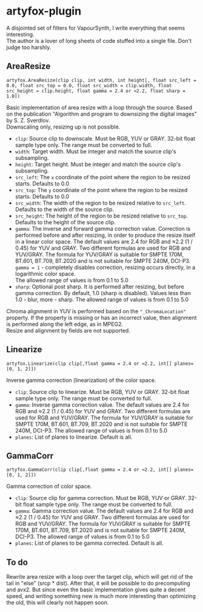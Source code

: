 # artyfox-plugin
A disjointed set of filters for VapourSynth, I write everything that seems interesting.  
The author is a lover of long sheets of code stuffed into a single file. Don't judge too harshly.  
## AreaResize
`artyfox.AreaResize(clip clip, int width, int height[, float src_left = 0.0, float src_top = 0.0, float src_width = clip.width, float src_height = clip.height, float gamma = 2.4 or ≈2.2, float sharp = 1.0])`

Basic implementation of area resize with a loop through the source. Based on the publication "Algorithm and program to downsizing the digital images" by S. Z. Sverdlov.  
Downscaling only, resizing up is not possible.  
* `clip`: Source clip to downscale. Must be RGB, YUV or GRAY. 32-bit float sample type only. The range must be converted to full.
* `width`: Target width. Must be integer and match the source clip's subsampling.
* `height`: Target height. Must be integer and match the source clip's subsampling.
* `src_left`: The `x` coordinate of the point where the region to be resized starts. Defaults to 0.0
* `src_top`: The `y` coordinate of the point where the region to be resized starts. Defaults to 0.0
* `src_width`: The width of the region to be resized relative to `src_left`. Defaults to the width of the source clip.
* `src_height`: The height of the region to be resized relative to `src_top`. Defaults to the height of the source clip.
* `gamma`: The inverse and forward gamma correction value. Correction is performed before and after resizing, in order to produce the resize itself in a linear color space. The default values ​​are 2.4 for RGB and ≈2.2 (1 / 0.45) for YUV and GRAY. Two different formulas are used for RGB and YUV/GRAY. The formula for YUV/GRAY is suitable for SMPTE 170M, BT.601, BT.709, BT.2020 and is not suitable for SMPTE 240M, DCI-P3.  
`gamma = 1` - completely disables correction, resizing occurs directly, in a logarithmic color space.  
The allowed range of values ​​is from 0.1 to 5.0
* `sharp`: Optional post sharp. It is performed after resizing, but before gamma correction. By default, 1.0 (sharp is disabled). Values ​​​​less than 1.0 - blur, more - sharp. The allowed range of values ​​is from 0.1 to 5.0

Chroma alignment in YUV is performed based on the `"_ChromaLocation"` property. If the property is missing or has an incorrect value, then alignment is performed along the left edge, as in MPEG2.  
Resize and alignment by fields are not supported.

## Linearize
`artyfox.Linearize(clip clip[,float gamma = 2.4 or ≈2.2, int[] planes=[0, 1, 2]])`

Inverse gamma correction (linearization) of the color space.
* `clip`: Source clip to linearize. Must be RGB, YUV or GRAY. 32-bit float sample type only. The range must be converted to full.
* `gamma`: Inverse gamma correction value. The default values ​​are 2.4 for RGB and ≈2.2 (1 / 0.45) for YUV and GRAY. Two different formulas are used for RGB and YUV/GRAY. The formula for YUV/GRAY is suitable for SMPTE 170M, BT.601, BT.709, BT.2020 and is not suitable for SMPTE 240M, DCI-P3. The allowed range of values ​​is from 0.1 to 5.0
* `planes`: List of planes to linearize. Default is all.

## GammaCorr
`artyfox.GammaCorr(clip clip[,float gamma = 2.4 or ≈2.2, int[] planes=[0, 1, 2]])`

Gamma correction of color space.
* `clip`: Source clip for gamma correction. Must be RGB, YUV or GRAY. 32-bit float sample type only. The range must be converted to full.
* `gamma`: Gamma correction value. The default values ​​are 2.4 for RGB and ≈2.2 (1 / 0.45) for YUV and GRAY. Two different formulas are used for RGB and YUV/GRAY. The formula for YUV/GRAY is suitable for SMPTE 170M, BT.601, BT.709, BT.2020 and is not suitable for SMPTE 240M, DCI-P3. The allowed range of values ​​is from 0.1 to 5.0
* `planes`: List of planes to be gamma corrected. Default is all.
## To do
Rewrite area resize with a loop over the target clip, which will get rid of the tail in "else" (srcp * dist). After that, it will be possible to do precomputing and avx2. But since even the basic implementation gives quite a decent speed, and writing something new is much more interesting than optimizing the old, this will clearly not happen soon.
